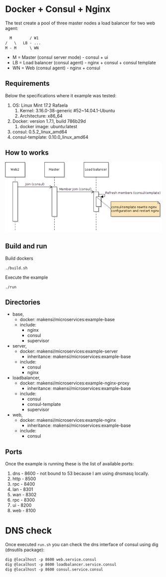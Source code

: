 # Docker + Consul + Nginx

The test create a pool of three master nodes a load balancer for two web agent:

	  M        / W1
	/   \   LB - ...
	M - M      \ WN

* M = Master (consul server mode) - consul + ui
* LB = Load balancer (consul agent) - nginx + consul + consul template
* WN = Web (consul agent) - nginx + consul 

## Requirements

Below the specifications where it example was tested:

1. OS: Linux Mint 17.2 Rafaela
	1. Kernel: 3.16.0-38-generic #52~14.04.1-Ubuntu 
	2. Architecture: x86_64
2. Docker: version 1.7.1, build 786b29d
	1. docker image: ubuntu:latest
3. consul: 0.5.2_linux_amd64
4. consul-template: 0.10.0_linux_amd64

## How to works

![Load balancer update process](diagrams/images/lb-update.png)

## Build and run

Build dockers
	
```shell
./build.sh
```

Execute the example

```shell
./run
``` 

## Directories

* base, 
	* docker: makensi/microservices:example-base
	* include:
		* nginx
		* consul
		* supervisor
* server, 
	* docker: makensi/microservices:example-server
		* inheritance: makensi/microservices:example-base
	* include:
		* consul
		* nginx
* loadbalancer, 
	* docker: makensi/microservices:example-nginx-proxy
		* inheritance: makensi/microservices:example-base
	* include:
		* consul
		* consul-template
		* supervisor
* web, 
	* docker: makensi/microservices:example-nginx
		* inheritance: makensi/microservices:example-base
	* include:
		* consul

## Ports 

Once the example is running these is the list of available ports:

1. dns - 8600 - not bound to 53 because I am using dnsmasq locally.
2. http - 8500
3. rpc - 8400
4. lan - 8301
5. wan - 8302
6. rpc - 8300
7. ui - 8200
8. web - 8100

# DNS check

Once executed `run.sh` you can check the dns interface of consul using dig (dnsutils package):


```shell
dig @localhost -p 8600 web.service.consul
dig @localhost -p 8600 loadbalancer.service.consul
dig @localhost -p 8600 consul.service.consul
```
